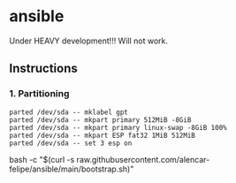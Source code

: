 # ansible

Under HEAVY development!!! Will not work.

## Instructions

### 1. Partitioning

```
parted /dev/sda -- mklabel gpt
parted /dev/sda -- mkpart primary 512MiB -8GiB
parted /dev/sda -- mkpart primary linux-swap -8GiB 100%
parted /dev/sda -- mkpart ESP fat32 1MiB 512MiB
parted /dev/sda -- set 3 esp on
```

bash -c "$(curl -s raw.githubusercontent.com/alencar-felipe/ansible/main/bootstrap.sh)"

